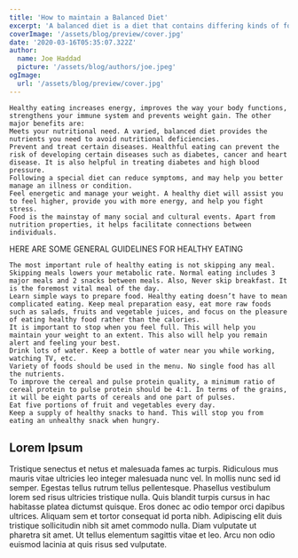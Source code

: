 ```yaml
---
title: 'How to maintain a Balanced Diet'
excerpt: 'A balanced diet is a diet that contains differing kinds of foods in certain quantities and proportions so that the requirement for calories, proteins, minerals, vitamins and alternative nutrients.'
coverImage: '/assets/blog/preview/cover.jpg'
date: '2020-03-16T05:35:07.322Z'
author:
  name: Joe Haddad
  picture: '/assets/blog/authors/joe.jpeg'
ogImage:
  url: '/assets/blog/preview/cover.jpg'
---
```



    Healthy eating increases energy, improves the way your body functions, strengthens your immune system and prevents weight gain. The other major benefits are:
    Meets your nutritional need. A varied, balanced diet provides the nutrients you need to avoid nutritional deficiencies.
    Prevent and treat certain diseases. Healthful eating can prevent the risk of developing certain diseases such as diabetes, cancer and heart disease. It is also helpful in treating diabetes and high blood pressure.
    Following a special diet can reduce symptoms, and may help you better manage an illness or condition.
    Feel energetic and manage your weight. A healthy diet will assist you to feel higher, provide you with more energy, and help you fight stress.
    Food is the mainstay of many social and cultural events. Apart from nutrition properties, it helps facilitate connections between individuals.

HERE ARE SOME GENERAL GUIDELINES FOR HEALTHY EATING

    The most important rule of healthy eating is not skipping any meal. Skipping meals lowers your metabolic rate. Normal eating includes 3 major meals and 2 snacks between meals. Also, Never skip breakfast. It is the foremost vital meal of the day.
    Learn simple ways to prepare food. Healthy eating doesn’t have to mean complicated eating. Keep meal preparation easy, eat more raw foods such as salads, fruits and vegetable juices, and focus on the pleasure of eating healthy food rather than the calories.
    It is important to stop when you feel full. This will help you maintain your weight to an extent. This also will help you remain alert and feeling your best.
    Drink lots of water. Keep a bottle of water near you while working, watching TV, etc.
    Variety of foods should be used in the menu. No single food has all the nutrients.
    To improve the cereal and pulse protein quality, a minimum ratio of cereal protein to pulse protein should be 4:1. In terms of the grains, it will be eight parts of cereals and one part of pulses.
    Eat five portions of fruit and vegetables every day.
    Keep a supply of healthy snacks to hand. This will stop you from eating an unhealthy snack when hungry.

## Lorem Ipsum

Tristique senectus et netus et malesuada fames ac turpis. Ridiculous mus mauris vitae ultricies leo integer malesuada nunc vel. In mollis nunc sed id semper. Egestas tellus rutrum tellus pellentesque. Phasellus vestibulum lorem sed risus ultricies tristique nulla. Quis blandit turpis cursus in hac habitasse platea dictumst quisque. Eros donec ac odio tempor orci dapibus ultrices. Aliquam sem et tortor consequat id porta nibh. Adipiscing elit duis tristique sollicitudin nibh sit amet commodo nulla. Diam vulputate ut pharetra sit amet. Ut tellus elementum sagittis vitae et leo. Arcu non odio euismod lacinia at quis risus sed vulputate.
